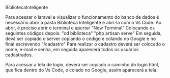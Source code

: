  BibliotecaInteligente

  Para acessar o laravel e visualizar o funcionamento do banco de dados é necessário abrir a pasta Biblioteca Inteligente e abri-la com o Vs Code. Ao abrir, é preciso abrir o terminal e apertar "New Terminal"
Colocando os seguintes códigos depois:
"cd biblioteca"
"php artisan serve"
Em seguida, devá ser copiado o server copiando o código e colando no Google e no final escrevendo "/cadastro"
Para realizar o cadastro deverá ser colocado o nome, e-mail e senha, em seguida aparecerá todos os usuários cadastrados.

Para acessar a tela de login, deverá ser copiado o caminho do login.html, que fica dentro do Vs Code, e colado no Google, assim aparecerá a tela.
